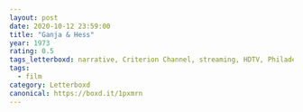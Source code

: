 ```yaml
---
layout: post 
date: 2020-10-12 23:59:00
title: "Ganja & Hess"
year: 1973
rating: 0.5
tags_letterboxd: narrative, Criterion Channel, streaming, HDTV, Philadelphia, Leah, Robtober
tags:
  - film
category: Letterboxd
canonical: https://boxd.it/1pxmrn
---
```

